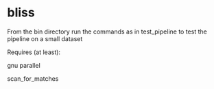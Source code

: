 # bliss

From the bin directory run the commands as in test_pipeline to test the pipeline on a small dataset

Requires (at least):

gnu parallel

scan_for_matches
